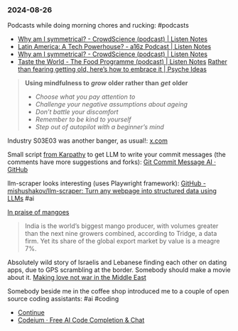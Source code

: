 ### 2024-08-26

Podcasts while doing morning chores and rucking: #podcasts 
* [Why am I symmetrical? - CrowdScience (podcast) | Listen Notes](https://www.listennotes.com/podcasts/crowdscience/why-am-i-symmetrical-g1Ykt4-urBK/)
* [Latin America: A Tech Powerhouse? - a16z Podcast | Listen Notes](https://www.listennotes.com/podcasts/a16z-podcast/latin-america-a-tech-abZFB56tIuV/)
* [Why am I symmetrical? - CrowdScience (podcast) | Listen Notes](https://lnns.co/TsqYjICSpOM)
* [Taste the World - The Food Programme (podcast) | Listen Notes](https://lnns.co/HcO2if3Q8F4)
[Rather than fearing getting old, here’s how to embrace it | Psyche Ideas](https://psyche.co/ideas/rather-than-fearing-getting-old-heres-how-to-embrace-it)

> **Using mindfulness to** _**grow**_ **older rather than** _**get**_ **older**
> - _Choose what you pay attention to_
> - _Challenge your negative assumptions about ageing_
> - _Don’t battle your discomfort_
> - _Remember to be kind to yourself_
> - _Step out of autopilot with a beginner’s mind_

Industry S03E03 was another banger, as usual!: [x.com](https://x.com/debugjois/status/1827946299464778057)

Small script [from Karpathy](https://x.com/karpathy/status/1827810695658029262) to get LLM to write your commit messages (the comments have more suggestions and forks): [Git Commit Message AI · GitHub](https://gist.github.com/karpathy/1dd0294ef9567971c1e4348a90d69285)

llm-scraper looks interesting (uses Playwright framework): [GitHub - mishushakov/llm-scraper: Turn any webpage into structured data using LLMs](https://github.com/mishushakov/llm-scraper) #ai

[In praise of mangoes](https://www.economist.com/culture/2024/08/22/in-praise-of-mangoes)

> India is the world’s biggest mango producer, with volumes greater than the next nine growers combined, according to Tridge, a data firm. Yet its share of the global export market by value is a meagre 7%.

Absolutely wild story of Israelis and Lebanese finding each other on dating apps, due to GPS scrambling at the border. Somebody should make a movie about it. [Making love not war in the Middle East](https://www.economist.com/middle-east-and-africa/2024/08/22/making-love-not-war-in-the-middle-east)

Somebody beside me in the coffee shop introduced me to a couple of open source coding assistants: #ai #coding
* [Continue](https://www.continue.dev/)
* [Codeium · Free AI Code Completion & Chat](https://codeium.com/)